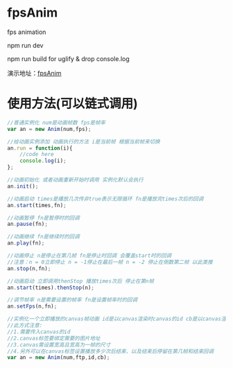 # fpsAnim
fps animation

npm run dev 

npm run build for uglify & drop console.log


演示地址：<a href="https://jiunacaikang.github.io/fpsAnim/demo/" target="_blank">fpsAnim</a>
# 使用方法(可以链式调用)
```javascript
//普通实例化 num是动画帧数 fps是帧率
var an = new Anim(num,fps);

//给动画实例添加 动画执行的方法 i是当前帧 根据当前帧来切换
an.run = function(i){
    //code here
    console.log(i);
};

//动画初始化 或者动画重新开始时调用 实例化默认会执行
an.init();

//动画启动 times是播放几次传非true表示无限循环 fn是播放完times次后的回调
an.start(times,fn);

//动画暂停 fn是暂停时的回调
an.pause(fn);

//动画继续 fn是继续时的回调
an.play(fn);

//动画停止 n是停止在第几帧 fn是停止时回调 会覆盖start时的回调
//注意：n = 0立即停止 n = -1停止在最后一帧 n = -2 停止在倒数第二帧 以此类推
an.stop(n,fn);

//动画启动 立即调用thenStop 播放times次后 停止在第n帧
an.start(times).thenStop(n);

//调节帧率 n是需要设置的帧率 fn是设置帧率时的回调
an.setFps(n,fn);

//实例化一个立即播放的canvas帧动画 id是以canvas渲染时canvas的id cb是以canvas渲染结束回调
//此方式注意:
//1.需要传入canvas的id
//2.canvas标签要绑定需要的图片地址
//3.canvas需设置宽高且宽高为一帧的尺寸
//4.另外可以在canvas标签设置播放多少次后结束、以及结束后停留在第几帧和结束回调
var an = new Anim(num,ftp,id,cb);
```